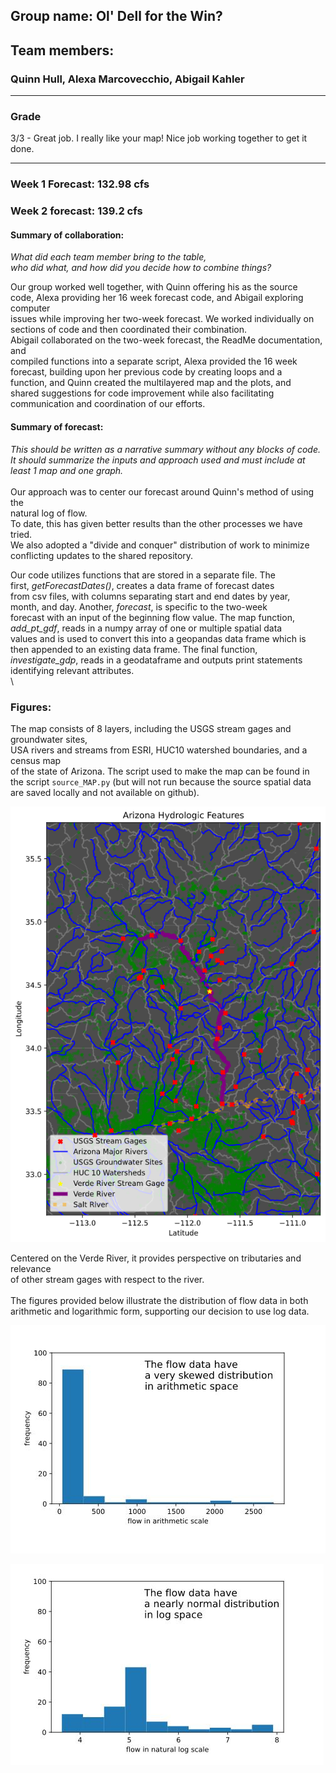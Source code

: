 ## Group name: Ol' Dell for the Win?
## Team members:
### Quinn Hull, Alexa Marcovecchio, Abigail Kahler

___
### Grade  
3/3 - Great job. I really like your map! Nice job working together to get it done.
___

### Week 1 Forecast:  132.98 cfs

### Week 2 forecast:  139.2 cfs

#### Summary of collaboration:
*What did each team member bring to the table,\
who did what, and how did you decide how to combine things?*

Our group worked well together, with Quinn offering his as the source\
code, Alexa providing her 16 week forecast code, and Abigail exploring computer\
issues while improving her two-week forecast. We worked individually on\
sections of code and then coordinated their
combination.\
Abigail collaborated on the two-week forecast, the ReadMe documentation, and\
compiled functions into a separate script, Alexa provided the 16 week\
forecast, building upon her previous code by creating loops and a\
function, and Quinn created the multilayered map and the plots, and\
shared suggestions for code improvement while also facilitating\
communication and coordination of our efforts.


#### Summary of forecast:
*This should be written as a narrative summary without any blocks of code.\
It should summarize the inputs and approach used and must include at\
least 1 map and one graph.*\
\
Our approach was to center our forecast around Quinn's method of using the\
natural log of flow. \
To date, this has given better results than the other processes we have tried. \
We also adopted a "divide and conquer" distribution of work to minimize \
conflicting updates to the shared repository.

Our code utilizes functions that are stored in a separate file. The\
first, *getForecastDates()*, creates a data frame of forecast dates\
from csv files, with columns separating start and end dates by year,\
month, and day. Another, *forecast*, is specific to the two-week\
forecast with an input of the beginning flow value. The map function,\
*add_pt_gdf*, reads in a numpy array of one or multiple spatial data\
values and is used to convert this into a geopandas data frame which is\
then appended to an existing data frame. The final function,\
*investigate_gdp*, reads in a geodataframe and outputs print statements\
identifying relevant attributes.\
\
### Figures:

The map consists of 8 layers, including the USGS stream gages and groundwater sites, \
USA rivers and streams from ESRI, HUC10 watershed boundaries, and a census map \
of the state of Arizona. The script used to make the map can be found in \
the script `source_MAP.py` (but will not run because the source spatial data \
are saved locally and not available on github).


![](group_map.png)

Centered on the Verde River, it provides perspective on tributaries and relevance \
of other stream gages with respect to the river.
\
\
The figures provided below illustrate the distribution of flow data in both \
arithmetic and logarithmic form, supporting our decision to use log data.

![](arith_plot.png)

![](log_plot.png)
